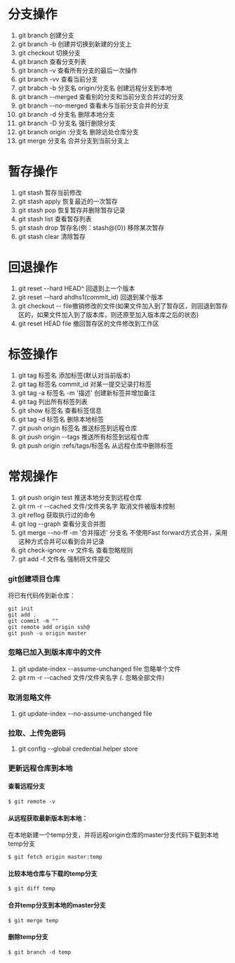 # 分支操作

1. git branch 创建分支
2. git branch -b 创建并切换到新建的分支上
3. git checkout 切换分支
4. git branch 查看分支列表
5. git branch -v 查看所有分支的最后一次操作
6. git branch -vv 查看当前分支
7. git brabch -b 分支名 origin/分支名 创建远程分支到本地
8. git branch --merged 查看别的分支和当前分支合并过的分支
9. git branch --no-merged 查看未与当前分支合并的分支
10. git branch -d 分支名 删除本地分支
11. git branch -D 分支名 强行删除分支
12. git branch origin :分支名 删除远处仓库分支
13. git merge 分支名 合并分支到当前分支上

# 暂存操作

1. git stash 暂存当前修改
2. git stash apply 恢复最近的一次暂存
3. git stash pop 恢复暂存并删除暂存记录
4. git stash list 查看暂存列表
5. git stash drop 暂存名(例：stash@{0}) 移除某次暂存
6. git stash clear 清除暂存

# 回退操作

1. git reset --hard HEAD^ 回退到上一个版本
2. git reset --hard ahdhs1(commit_id) 回退到某个版本
3. git checkout -- file撤销修改的文件(如果文件加入到了暂存区，则回退到暂存区的，如果文件加入到了版本库，则还原至加入版本库之后的状态)
4. git reset HEAD file 撤回暂存区的文件修改到工作区

# 标签操作

1. git tag 标签名 添加标签(默认对当前版本)
2. git tag 标签名 commit_id 对某一提交记录打标签
3. git tag -a 标签名 -m '描述' 创建新标签并增加备注
4. git tag 列出所有标签列表
5. git show 标签名 查看标签信息
6. git tag -d 标签名 删除本地标签
7. git push origin 标签名 推送标签到远程仓库
8. git push origin --tags 推送所有标签到远程仓库
9. git push origin :refs/tags/标签名 从远程仓库中删除标签

# 常规操作

1. git push origin test 推送本地分支到远程仓库
2. git rm -r --cached 文件/文件夹名字 取消文件被版本控制
3. git reflog 获取执行过的命令
4. git log --graph 查看分支合并图
5. git merge --no-ff -m '合并描述' 分支名 不使用Fast forward方式合并，采用这种方式合并可以看到合并记录
6. git check-ignore -v 文件名 查看忽略规则
7. git add -f 文件名 强制将文件提交

### git创建项目仓库

将已有代码传到新仓库：

```shell
git init
git add .
git commit -m ""
git remote add origin ssh@
git push -u origin master
```

### 忽略已加入到版本库中的文件

1. git update-index --assume-unchanged file 忽略单个文件
2. git rm -r --cached 文件/文件夹名字 (. 忽略全部文件)

### 取消忽略文件

1. git update-index --no-assume-unchanged file

### 拉取、上传免密码

1. git config --global credential.helper store

### 更新远程仓库到本地

#### 查看远程分支

```shell
$ git remote -v
```

#### 从远程获取最新版本到本地：

在本地新建一个temp分支，并将远程origin仓库的master分支代码下载到本地temp分支

```shell
$ git fetch origin master:temp
```

#### 比较本地仓库与下载的temp分支

```shell
$ git diff temp
```

#### 合并temp分支到本地的master分支

```shell
$ git merge temp
```

#### 删除temp分支

```shell
$ git branch -d temp
```



